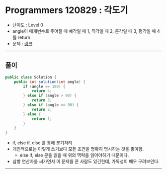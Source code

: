 # Programmers 120829 : 각도기
- 난이도 : Level 0
- angle이 매개변수로 주어질 때 예각일 때 1, 직각일 때 2, 둔각일 때 3, 평각일 때 4를 return
- 문제 : [링크](https://school.programmers.co.kr/learn/courses/30/lessons/120829)

---

## 풀이
```java
public class Solution {
    public int solution(int angle) {
        if (angle == 180) {
            return 4;
        } else if (angle > 90) {
            return 3;
        } else if (angle == 90) {
            return 2;
        } else {
            return 1;
        }
    }
}
```
- if, else if, else 를 통해 분기처리
- 개인적으로는 이렇게 쓰기보다 모든 조건을 명확히 명시하는 것을 좋아함.
  - else if, else 문을 읽을 때 위의 맥락을 읽어야하기 때문이다.
- 삼항 연산자를 써가면서 이 문제를 푼 사람도 있긴한데, 가독성이 매우 구려보인다.

---
